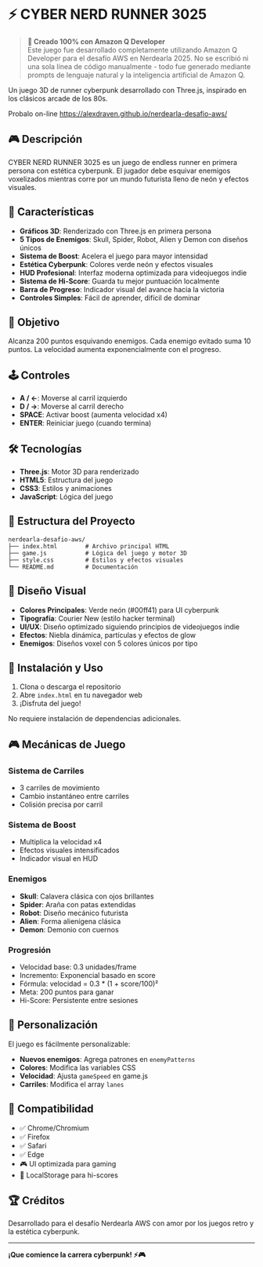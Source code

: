 # ⚡ CYBER NERD RUNNER 3025

> **🤖 Creado 100% con Amazon Q Developer**  
> Este juego fue desarrollado completamente utilizando Amazon Q Developer para el desafío AWS en Nerdearla 2025. No se escribió ni una sola línea de código manualmente - todo fue generado mediante prompts de lenguaje natural y la inteligencia artificial de Amazon Q.

Un juego 3D de runner cyberpunk desarrollado con Three.js, inspirado en los clásicos arcade de los 80s.

Probalo on-line
https://alexdraven.github.io/nerdearla-desafio-aws/

## 🎮 Descripción

CYBER NERD RUNNER 3025 es un juego de endless runner en primera persona con estética cyberpunk. El jugador debe esquivar enemigos voxelizados mientras corre por un mundo futurista lleno de neón y efectos visuales.

## 🚀 Características

- **Gráficos 3D**: Renderizado con Three.js en primera persona
- **5 Tipos de Enemigos**: Skull, Spider, Robot, Alien y Demon con diseños únicos
- **Sistema de Boost**: Acelera el juego para mayor intensidad
- **Estética Cyberpunk**: Colores verde neón y efectos visuales
- **HUD Profesional**: Interfaz moderna optimizada para videojuegos indie
- **Sistema de Hi-Score**: Guarda tu mejor puntuación localmente
- **Barra de Progreso**: Indicador visual del avance hacia la victoria
- **Controles Simples**: Fácil de aprender, difícil de dominar

## 🎯 Objetivo

Alcanza 200 puntos esquivando enemigos. Cada enemigo evitado suma 10 puntos. La velocidad aumenta exponencialmente con el progreso.

## 🕹️ Controles

- **A / ←**: Moverse al carril izquierdo
- **D / →**: Moverse al carril derecho  
- **SPACE**: Activar boost (aumenta velocidad x4)
- **ENTER**: Reiniciar juego (cuando termina)

## 🛠️ Tecnologías

- **Three.js**: Motor 3D para renderizado
- **HTML5**: Estructura del juego
- **CSS3**: Estilos y animaciones
- **JavaScript**: Lógica del juego

## 📁 Estructura del Proyecto

```
nerdearla-desafio-aws/
├── index.html        # Archivo principal HTML
├── game.js           # Lógica del juego y motor 3D
├── style.css         # Estilos y efectos visuales
└── README.md         # Documentación
```

## 🎨 Diseño Visual

- **Colores Principales**: Verde neón (#00ff41) para UI cyberpunk
- **Tipografía**: Courier New (estilo hacker terminal)
- **UI/UX**: Diseño optimizado siguiendo principios de videojuegos indie
- **Efectos**: Niebla dinámica, partículas y efectos de glow
- **Enemigos**: Diseños voxel con 5 colores únicos por tipo

## 🚀 Instalación y Uso

1. Clona o descarga el repositorio
2. Abre `index.html` en tu navegador web
3. ¡Disfruta del juego!

No requiere instalación de dependencias adicionales.

## 🎮 Mecánicas de Juego

### Sistema de Carriles
- 3 carriles de movimiento
- Cambio instantáneo entre carriles
- Colisión precisa por carril

### Sistema de Boost
- Multiplica la velocidad x4
- Efectos visuales intensificados
- Indicador visual en HUD

### Enemigos
- **Skull**: Calavera clásica con ojos brillantes
- **Spider**: Araña con patas extendidas
- **Robot**: Diseño mecánico futurista
- **Alien**: Forma alienígena clásica
- **Demon**: Demonio con cuernos

### Progresión
- Velocidad base: 0.3 unidades/frame
- Incremento: Exponencial basado en score
- Fórmula: velocidad = 0.3 * (1 + score/100)²
- Meta: 200 puntos para ganar
- Hi-Score: Persistente entre sesiones

## 🔧 Personalización

El juego es fácilmente personalizable:

- **Nuevos enemigos**: Agrega patrones en `enemyPatterns`
- **Colores**: Modifica las variables CSS
- **Velocidad**: Ajusta `gameSpeed` en game.js
- **Carriles**: Modifica el array `lanes`

## 📱 Compatibilidad

- ✅ Chrome/Chromium
- ✅ Firefox
- ✅ Safari
- ✅ Edge
- 🎮 UI optimizada para gaming
- 💾 LocalStorage para hi-scores

## 🏆 Créditos

Desarrollado para el desafío Nerdearla AWS con amor por los juegos retro y la estética cyberpunk.

---

**¡Que comience la carrera cyberpunk! ⚡🎮**
